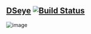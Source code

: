 [DSeye](https://dseye.ru/) [![Build Status](https://travis-ci.org/esemi/dseyenew.svg?branch=master)](https://travis-ci.org/esemi/dseyenew)
---



![image](https://user-images.githubusercontent.com/4115497/132648530-5643c9bc-cfe0-4549-81c3-dc5f9d640358.png)
